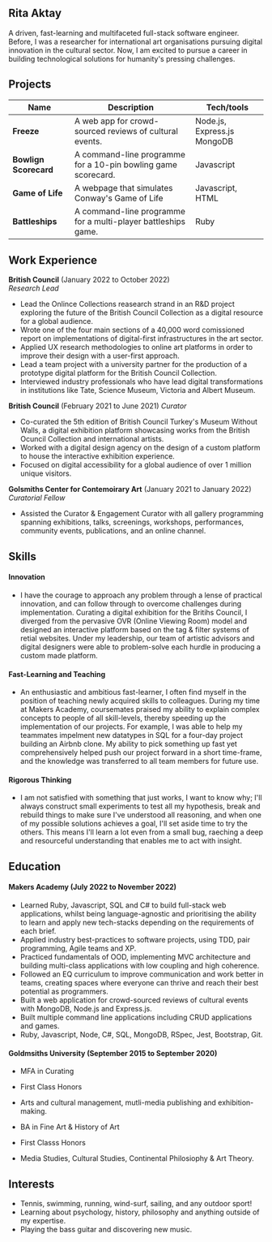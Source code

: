## Rita Aktay

A driven, fast-learning and multifaceted full-stack software engineer. Before, I was a researcher for international art organisations pursuing digital innovation in the cultural sector. Now, I am excited to pursue a career in building technological solutions for humanity's pressing challenges. 


## Projects

| Name                         | Description       | Tech/tools        |
| ---------------------------- | ----------------- | ----------------- |
| **Freeze**  | A web app for crowd-sourced reviews of cultural events. | Node.js, Express.js MongoDB |
| **Bowlign Scorecard** | A command-line programme for a 10-pin bowling game scorecard. | Javascript  |
| **Game of Life** | A webpage that simulates Conway's Game of Life | Javascript, HTML |
| **Battleships** | A command-line programme for a multi-player battleships game. | Ruby |


## Work Experience

**British Council** (January 2022 to October 2022)  
_Research Lead_

- Lead the Onlince Collections reasearch strand in an R&D project exploring the future of the British Council Collection as a digital 
resource for a global audience. 
- Wrote one of the four main sections of a 40,000 word comissioned report on implementations of digital-first infrastructures in the art sector.
- Applied UX research methodologies to online art platforms in order to improve their design with a user-first approach. 
- Lead a team project with a university partner for the production of a prototype digital platform for the British Council Collection.
- Interviewed industry professionals who have lead digital transformations in institutions like Tate, Science Museum, Victoria and Albert Museum. 

**British Council** (February 2021 to June 2021)
_Curator_
- Co-curated the 5th edition of British Council Turkey's Museum Without Walls, a digital exhibition platform showcasing works from the British Ocuncil Collection and international artists.
- Worked with a digital design agency on the design of a custom platform to house the interactive exhibition experience.
- Focused on digital accessibility for a global audience of over 1 million unique visitors. 

**Golsmiths Center for Contemoirary Art** (January 2021 to January 2022)  
_Curatorial Fellow_

- Assisted the Curator & Engagement Curator with all gallery programming spanning exhibitions, talks, screenings, workshops, performances, community events, publications, and an online channel. 

## Skills

#### Innovation

- I have the courage to approach any problem through a lense of practical innovation, and can follow through to overcome challenges during implementation. Curating a digital exhibition for the Britihs Council, I diverged from the pervasive OVR (Online Viewing Room) model and designed an interactive platform based on the tag & filter systems of retial websites. Under my leadership, our team of artistic advisors and digital designers were able to problem-solve each hurdle in producing a custom made platform. 

#### Fast-Learning and Teaching 

- An enthusiastic and ambitious fast-learner, I often find myself in the position of teaching newly acquired skills to colleagues. During my time at Makers Academy, coursemates praised my ability to explain complex concepts to people of all skill-levels, thereby speeding up the implementation of our projects. For example, I was able to help my teammates impelment new datatypes in SQL for a four-day project building an Airbnb clone. My ability to pick something up fast yet comprehensively helped push our project forward in a short time-frame, and the knowledge was transferred to all team members for future use.

#### Rigorous Thinking 

- I am not satisfied with something that just works, I want to know why; I'll always construct small experiments to test all my hypothesis, break and rebuild things to make sure I've understood all reasoning, and when one of my possible solutions achieves a goal, I'll set aside time to try the others. This means I'll learn a lot even from a small bug, raeching a deep and resourceful understanding that enables me to act with insight. 

## Education

#### Makers Academy (July 2022 to November 2022)
- Learned Ruby, Javascript, SQL and C# to build full-stack web applications, whilst being language-agnostic and prioritising the ability to learn and apply new tech-stacks depending on the requirements of each brief. 
- Applied industry best-practices to software projects, using TDD, pair programming, Agile teams and XP.
- Practiced fundamentals of OOD, implementing MVC architecture and building multi-class applications with low coupling and high coherence. 
- Followed an EQ curriculum to improve communication and work better in teams, creating spaces where everyone can thrive and reach their best potential as programmers. 
- Built a web application for crowd-sourced reviews of cultural events with MongoDB, Node.js and Express.js.
- Built multiple command line applications including CRUD applications and games. 
- Ruby, Javascript, Node, C#, SQL, MongoDB, RSpec, Jest, Bootstrap, Git.

#### Goldmsiths University (September 2015 to September 2020)

- MFA in Curating
- First Class Honors
- Arts and cultural management, mutli-media publishing and exhibition-making.

- BA in Fine Art & History of Art
- First Classs Honors
- Media Studies, Cultural Studies, Continental Philosiophy & Art Theory.

## Interests

- Tennis, swimming, running, wind-surf, sailing, and any outdoor sport!
- Learning about psychology, history, philosophy and anything outside of my expertise. 
- Playing the bass guitar and discovering new music. 

